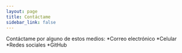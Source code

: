 ```yaml
---
layout: page
title: Contáctame
sidebar_link: false
---
```

Contáctame por alguno de estos medios:
*Correo electrónico
*Celular
*Redes sociales
*GitHub

